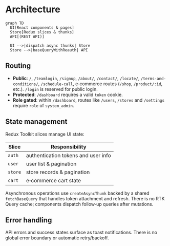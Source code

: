 # Architecture

```mermaid
graph TD
  UI[React components & pages]
  Store[Redux slices & thunks]
  API[(REST API)]

  UI -->|dispatch async thunks| Store
  Store -->|baseQueryWithReauth| API
```

## Routing

 - **Public**: `/`, `/teamlogin`, `/signup`, `/about/`, `/contact/`, `/locate/`, `/terms-and-conditions/`, `/schedule-call`, e‑commerce routes (`/shop`, `/product/:id`, etc.). `/login` is reserved for public login.
- **Protected**: `/dashboard` requires a valid `token` cookie.
- **Role gated**: within `/dashboard`, routes like `/users`, `/stores` and `/settings` require `role` of `system_admin`.

## State management

Redux Toolkit slices manage UI state:

| Slice | Responsibility |
|-------|----------------|
| `auth` | authentication tokens and user info |
| `user` | user list & pagination |
| `store` | store records & pagination |
| `cart` | e‑commerce cart state |

Asynchronous operations use `createAsyncThunk` backed by a shared `fetchBaseQuery` that handles token attachment and refresh. There is no RTK Query cache; components dispatch follow‑up queries after mutations.

## Error handling

API errors and success states surface as toast notifications. There is no global error boundary or automatic retry/backoff.

